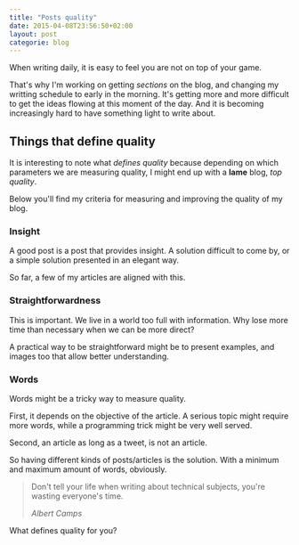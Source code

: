 ```yaml
---
title: "Posts quality"
date: 2015-04-08T23:56:50+02:00
layout: post
categorie: blog
---
```


When writing daily, it is easy to feel you are not on top of your game.

That's why I'm working on getting _sections_ on the blog, and changing my writting schedule to early in the morning. It's getting more and more difficult to get the ideas flowing at this moment of the day. And it is becoming increasingly hard to have something light to write about.

## Things that define quality

It is interesting to note what _defines quality_ because depending on which parameters we are measuring quality, I might end up with a **lame** blog, _top quality_.

Below you'll find my criteria for measuring and improving the quality of my blog.

### Insight

A good post is a post that provides insight. A solution difficult to come by, or a simple solution presented in an elegant way.

So far, a few of my articles are aligned with this.

### Straightforwardness

This is important. We live in a world too full with information. Why lose more time than necessary when we can be more direct?

A practical way to be straightforward might be to present examples, and images too that allow better understanding.

### Words

Words might be a tricky way to measure quality.

First, it depends on the objective of the article. A serious topic might require more words, while a programming trick might be very well served.

Second, an article as long as a tweet, is not an article.

So having different kinds of posts/articles is the solution. With a minimum and maximum amount of words, obviously.

<blockquote>
<p>Don't tell your life when writing about technical subjects, you're wasting everyone's time.</p>
<footer><cite>Albert Camps</cite></footer>
</blockquote>

What defines quality for you?


